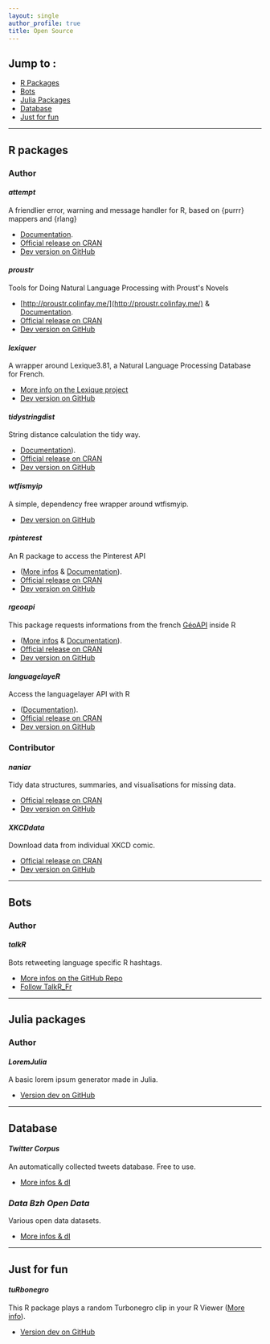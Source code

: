 ```yaml
---
layout: single
author_profile: true
title: Open Source
---
```


## Jump to : 

+ <a href="#rpackage">R Packages</a>
+ <a href="#bots">Bots</a>
+ <a href="#julia">Julia Packages</a>
+ <a href="#database">Database</a>
+ <a href="#fun">Just for fun</a>

___

<div id="rpackage"><h2>R packages</h2></div>

### Author

#### _attempt_

 A friendlier error, warning and message handler for R, based on {purrr} mappers and {rlang} 

+ [Documentation](https://cran.r-project.org/web/packages/attempt/attempt.pdf).
+ [Official release on CRAN](https://CRAN.R-project.org/package=attempt)
+ [Dev version on GitHub](https://github.com/ColinFay/attempt)

#### _proustr_

Tools for Doing Natural Language Processing with Proust's Novels 

+ [http://proustr.colinfay.me/](http://proustr.colinfay.me/) & [Documentation](https://cran.r-project.org/web/packages/proustr/proustr.pdf).
+ [Official release on CRAN](https://cran.r-project.org/web/packages/proustr/index.html)
+ [Dev version on GitHub](https://github.com/ColinFay/proustr)

#### _lexiquer_

A wrapper around Lexique3.81, a Natural Language Processing Database for French. 

+ [More info on the Lexique project](http://www.lexique.org)
+ [Dev version on GitHub](https://github.com/ColinFay/lexiquer)

#### _tidystringdist_

String distance calculation the tidy way.

+ [Documentation](https://cran.r-project.org/web/packages/tidystringdist/vignettes/Getting_started.html)).
+ [Official release on CRAN](https://cran.r-project.org/package=tidystringdist)
+ [Dev version on GitHub](https://github.com/ColinFay/tidystringdist)

#### _wtfismyip_

 A simple, dependency free wrapper around wtfismyip.
 
+ [Dev version on GitHub](https://github.com/ColinFay/wtfismyip)

#### _rpinterest_

An R package to access the Pinterest API 

+ ([More infos](https://colinfay.me/rpinterest-package-r/) & [Documentation](https://cran.r-project.org/web/packages/rpinterest/rpinterest.pdf)).
+ [Official release on CRAN](https://cran.r-project.org/web/packages/rpinterest/index.html)
+ [Dev version on GitHub](https://github.com/ColinFay/rpinterest)

#### _rgeoapi_

This package requests informations from the french [GéoAPI](https://api.gouv.fr/api/geoapi.html) inside R 

+ ([More infos](https://colinfay.me/rgeoapi-v1/) & [Documentation](https://cran.r-project.org/web/packages/rgeoapi/rgeoapi.pdf)).
+ [Official release on CRAN](https://cran.r-project.org/web/packages/rgeoapi/index.html)
+ [Dev version on GitHub](https://github.com/ColinFay/rgeoapi)

#### _languagelayeR_

Access the languagelayer API with R 

+ ([Documentation](https://cran.r-project.org/web/packages/languagelayeR/languagelayeR.pdf)).
+ [Official release on CRAN](https://cran.r-project.org/web/packages/languagelayeR/index.html)
+ [Dev version on GitHub](https://github.com/ColinFay/languagelayeR)

### Contributor

#### _naniar_

Tidy data structures, summaries, and visualisations for missing data. 

+ [Official release on CRAN](https://cran.r-project.org/web/packages/naniar/index.html)
+ [Dev version on GitHub](https://github.com/njtierney/naniar)

#### _XKCDdata_

Download data from individual XKCD comic. 

+ [Official release on CRAN](https://cran.r-project.org/web/packages/XKCDdata/index.html)
+ [Dev version on GitHub](https://github.com/RobertMyles/XKCDdata)

___

<div id="bots"><h2>Bots</h2></div>

### Author 

#### _talkR_

Bots retweeting language specific R hashtags. 

+ [More infos on the GitHub Repo](https://github.com/ColinFay/talkR)
+ [Follow TalkR_Fr](https://twitter.com/talkR_FR)

___

<div id="julia"><h2>Julia packages</h2></div>

### Author

#### _LoremJulia_

A basic lorem ipsum generator made in Julia. 

+ [Version dev on GitHub](https://github.com/ColinFay/LoremJulia)

___

<div id="database"><h2>Database</h2></div>

#### _Twitter Corpus_

An automatically collected tweets database. Free to use. 

+ [More infos & dl](https://github.com/ColinFay/twitter_corpus)

### _Data Bzh Open Data_

Various open data datasets. 

+ [More infos & dl](http://data-bzh.fr/open-data/)

___
<div id="fun"><h2>Just for fun </h2></div>

#### _tuRbonegro_

This R package plays a random Turbonegro clip in your R Viewer ([More info](http://colinfay.me/rstats-turbonegro/)).

+ [Version dev on GitHub](https://github.com/ColinFay/tuRbonegro)

